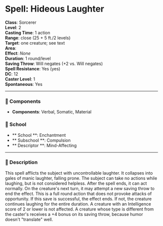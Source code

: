 
# Spell: Hideous Laughter
**Class**: Sorcerer  
**Level**: 2  
**Casting Time**: 1 action  
**Range**: close (25 + 5 ft./2 levels)  
**Target**: one creature; see text  
**Area**:   
**Effect**: _None_  
**Duration**: 1 round/level  
**Saving Throw**: Will negates (+2 vs. Will negates)  
**Spell Resistance**: Yes (yes)  
**DC**: 12  
**Caster Level**: 1  
**Spontaneous**: Yes

---

### 🔮 Components
- **Components**: Verbal, Somatic, Material

### 🏫 School
- ** School **: Enchantment
- ** Subschool **: Compulsion
- ** Descriptor **: Mind-Affecting
---

### 📜 Description
This spell afflicts the subject with uncontrollable laughter. It collapses into gales of manic laughter, falling prone. The subject can take no actions while laughing, but is not considered helpless. After the spell ends, it can act normally. On the creature's next turn, it may attempt a new saving throw to end the effect. This is a full round action that does not provoke attacks of opportunity. If this save is successful, the effect ends. If not, the creature continues laughing for the entire duration. A creature with an Intelligence score of 2 or lower is not affected. A creature whose type is different from the caster's receives a +4 bonus on its saving throw, because humor doesn't "translate" well.
